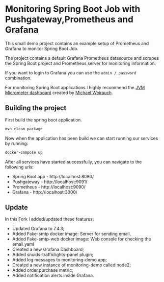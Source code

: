 # Monitoring Spring Boot Job with Pushgateway,Prometheus and Grafana

This small demo project contains an example setup of Prometheus and Grafana to monitor Spring Boot Job.

The project contains a default Grafana Prometheus datasource and scrapes the Spring Boot project and Prometheus server 
for monitoring information.

If you want to login to Grafana you can use the `admin / password` combination.

For monitoring Spring Boot applications I highly recommend the [JVM Micrometer dashboard](https://grafana.com/dashboards/4701) created by [Michael Weirauch](https://twitter.com/emwexx).

## Building the project

First build the spring boot application.

```bash
mvn clean package
```

Now when the application has been build we can start running our services by running:

```bash
docker-compose up
```

After all services have started successfully, you can navigate to the following urls:

- Spring Boot app - http://localhost:8080/
- Pushgateway     - http://localhost:9091/
- Prometheus      - http://localhost:9090/
- Grafana         - http://localhost:3000/

## Update
In this Fork I added/updated these features:

- Updated Grafana to 7.4.3;
- Added Fake-smtp docker image: Server for sending email.
- Added Fake-smtp-web docker image: Web console for checking the email.yaml
- Created a new Grafana Dashboard;
- Added snuids-trafficlights-panel plugin;
- Added log messages to monitoring-demo app;
- Created a new instance of monitoring-demo called node2; 
- Added order.purchase metric;
- Added notification alerts inside Grafana.               